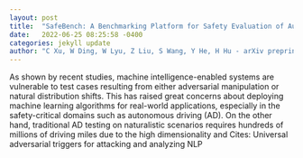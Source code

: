 ```yaml
---
layout: post
title:  "SafeBench: A Benchmarking Platform for Safety Evaluation of Autonomous Vehicles"
date:   2022-06-25 08:25:58 -0400
categories: jekyll update
author: "C Xu, W Ding, W Lyu, Z Liu, S Wang, Y He, H Hu - arXiv preprint arXiv , 2022"
---
```

As shown by recent studies, machine intelligence-enabled systems are vulnerable to test cases resulting from either adversarial manipulation or natural distribution shifts. This has raised great concerns about deploying machine learning algorithms for real-world applications, especially in the safety-critical domains such as autonomous driving (AD). On the other hand, traditional AD testing on naturalistic scenarios requires hundreds of millions of driving miles due to the high dimensionality and 
Cites: Universal adversarial triggers for attacking and analyzing NLP